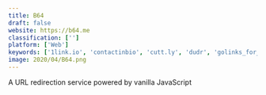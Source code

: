```yaml
---
title: B64
draft: false 
website: https://b64.me
classification: ['']
platform: ['Web']
keywords: ['1link.io', 'contactinbio', 'cutt.ly', 'dudr', 'golinks_for_enterprise', 'grabify', 'landly', 'make_my_link_longer', 'manylink', 'metashort', 'new_bitly', 'rebrandly', 'requestly', 'st.ht', 'short_menu', 'short.cm', 'universal_bypass', 'onelink.to']
image: 2020/04/B64.png
---
```

A URL redirection service powered by vanilla JavaScript